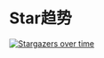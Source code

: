 # Star趋势

[![Stargazers over time](https://starchart.cc/baomidou/dynamic-datasource-spring-boot-starter.svg)](https://starchart.cc/baomidou/dynamic-datasource-spring-boot-starter)